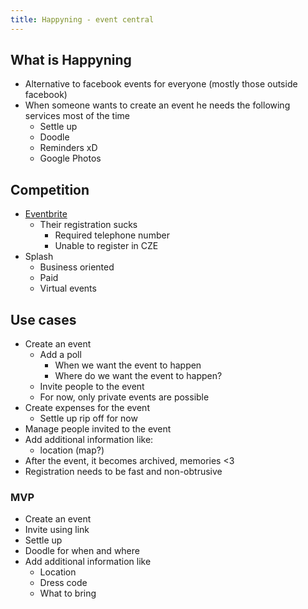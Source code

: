 ```yaml
---
title: Happyning - event central
---
```

## What is Happyning

* Alternative to facebook events for everyone (mostly those outside facebook)
* When someone wants to create an event he needs the following services most of the time
	* Settle up
	* Doodle
	* Reminders xD
	* Google Photos
## Competition

* [Eventbrite](https://www.eventbrite.com/)
	* Their registration sucks
		* Required telephone number
		* Unable to register in CZE
 *  Splash
	 * Business oriented
	 * Paid
	 * Virtual events

## Use cases

* Create an event
	* Add a poll 
		* When we want the event to happen
		* Where do we want the event to happen?
	* Invite people to the event
	* For now, only private events are possible
* Create expenses for the event
	* Settle up rip off for now
* Manage people invited to the event
* Add additional information like: 
	* location (map?)
* After the event, it becomes archived, memories <3
* Registration needs to be fast and non-obtrusive

### MVP

* Create an event
* Invite using link
* Settle up
* Doodle for when and where
* Add additional information like
	* Location
	* Dress code
	* What to bring
	

